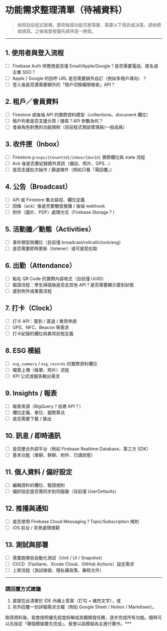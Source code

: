 # 功能需求整理清單（待補資料）

> 依照目前程式架構，要把每個功能完整落實，需要以下資訊或決策。請依模組填寫，之後我會按優先順序逐一開發。

---

## 1. 使用者與登入流程
- [ ] Firebase Auth 供應商是否僅 Email/Apple/Google？是否需要電話、匿名或企業 SSO？
- [ ] Apple / Google 的回呼 URL 是否需要額外自訂（例如多租戶導向）？
- [ ] 登入後是否還需要額外的「租戶切換權限檢查」API？

## 2. 租戶／會員資料
- [ ] Firestore 或後端 API 的實際資料模型（collections、document 欄位）
- [ ] 租戶列表是否支援分頁 / 搜尋？API 參數為何？
- [ ] 會員角色對應的功能限制（目前程式預設管理員/一般成員）

## 3. 收件匣（Inbox）
- [ ] Firestore `groups/{tenantId}/inbox/{docId}` 實際欄位與 state 流程
- [ ] Ack 後是否要紀錄額外資訊（備註、照片、GPS...）
- [ ] 是否支援批次操作 / 篩選條件（例如只看「需回覆」）

## 4. 公告（Broadcast）
- [ ] API 或 Firestore 集合路徑、欄位定義
- [ ] 回條（ack）後是否要觸發推播 / 後端 webhook
- [ ] 附件（圖片、PDF）處理方式（Firebase Storage？）

## 5. 活動牆／動態（Activities）
- [ ] 事件類型與欄位（目前僅 broadcast/rollcall/clock/esg）
- [ ] 是否需要即時更新（listener）或可接受拉取

## 6. 出勤（Attendance）
- [ ] 點名 QR Code 的實際內容格式（目前僅 UUID）
- [ ] 驗證流程：學生掃描後是否走其他 API？是否需要顯示簽到狀態
- [ ] 遲到例外或重簽流程

## 7. 打卡（Clock）
- [ ] 打卡 API：簽到 / 簽退 / 異常申請
- [ ] GPS、NFC、Beacon 等需求
- [ ] 打卡紀錄的欄位與異常狀態定義

## 8. ESG 模組
- [ ] `esg_summary` / `esg_records` 的實際資料欄位
- [ ] 檔案上傳（帳單、照片）流程
- [ ] KPI 公式或報告輸出需求

## 9. Insights / 報表
- [ ] 報表來源（BigQuery？自建 API？）
- [ ] 欄位定義、單位、趨勢算法
- [ ] 是否需要下載 / 匯出

## 10. 訊息 / 即時通訊
- [ ] 是否整合外部平台（例如 Firebase Realtime Database、第三方 SDK）
- [ ] 基本功能（單聊、群聊、附件、已讀狀態）

## 11. 個人資料 / 偏好設定
- [ ] 編輯資料的欄位、驗證規則
- [ ] 偏好設定是否需同步到伺服器（目前僅 UserDefaults）

## 12. 推播與通知
- [ ] 是否使用 Firebase Cloud Messaging？Topic/Subscription 規則
- [ ] iOS 前台 / 背景處理規範

## 13. 測試與部署
- [ ] 需要跑哪些自動化測試（Unit / UI / Snapshot）
- [ ] CI/CD（Fastlane、Xcode Cloud、GitHub Actions）設定需求
- [ ] 上架流程（測試帳號、隱私權政策、審核文件）

---

### 請回覆方式建議
1. 直接在此清單於 IDE 內補上答案（打勾 + 補充文字），或
2. 另外回覆一份詳細需求文檔（例如 Google Sheet / Notion / Markdown）。

取得資料後，我會按照優先程度拆解成具體開發任務，逐步完成所有功能。隨時可以先指定「哪個模組要先完成」，我會以該模組為主進行實作。***
